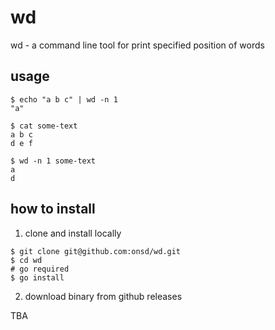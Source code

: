 # wd
wd - a command line tool for print specified position of words

## usage
```console
$ echo "a b c" | wd -n 1
"a"
```
```console
$ cat some-text
a b c
d e f

$ wd -n 1 some-text
a
d
```

## how to install
1. clone and install locally
 ```console
$ git clone git@github.com:onsd/wd.git
$ cd wd
# go required
$ go install
```

2. download binary from github releases

TBA